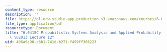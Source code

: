 ```yaml
---
content_type: resource
description: ''
file: https://ol-ocw-studio-app-production.s3.amazonaws.com/courses/6-041sc-probabilistic-systems-analysis-and-applied-probability-fall-2013/496a9c90c6b1741db271f499ff366223_MIT6_041SCF13_lec12_300k.mp4.pdf
file_type: application/pdf
resourcetype: Document
title: "6.041SC Probabilistic Systems Analysis and Applied Probability, Fall 2013Transcript\
  \ \u2013 Lecture 12"
uid: 496a9c90-c6b1-741d-b271-f499ff366223
---
```

